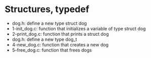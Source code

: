 # Structures, typedef
* dog.h: define a new type struct dog
* 1-init_dog.c: function that initializes a variable of type struct dog
* 2-print_dog.c: function that prints a struct dog
* dog.h: define a new type dog_t
* 4-new_dog.c: function that creates a new dog
* 5-free_dog.c: function that frees dogs
